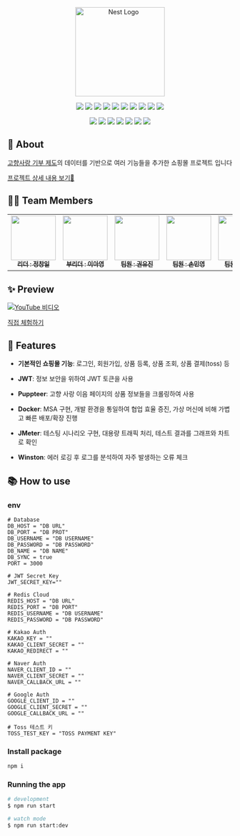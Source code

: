 <p align="center">
  <img src="https://postfiles.pstatic.net/MjAyNDAyMDFfOTcg/MDAxNzA2Nzc2MzgwODY5.o4trv2TkTycT-E_-bBYnlpI5-BPZeB0eMp7TdybUxPQg.PCetaFXlL-Jc8eieJ-OT13ooa7WEjBHDMpod1nfUxbog.PNG.dkdud530/gola.png?type=w966" width="200" alt="Nest Logo" />
</p>

<p align="center">
  <img  src="https://img.shields.io/badge/Node.js-339933?style=flat-square&logo=Node.js&logoColor=white">
  <img  src="https://img.shields.io/badge/NestJS-E0234E?style=flat-square&logo=NestJS&logoColor=white">
  <img  src="https://img.shields.io/badge/Typescript-3178c6?style=flat-square&logo=typescript&logoColor=white">
  <img src="https://img.shields.io/badge/TypeORM-FE3A2F?style=flat-square&logo=TypeORM&logoColor=white">
  <img src="https://img.shields.io/badge/Axios-5A29E4?style=flat-square&logo=Axios&logoColor=white">
  <img src="https://img.shields.io/badge/JWT-000000?style=flat-square&logo=JSON%20web%20tokens&logoColor=white">
  <img src="https://img.shields.io/badge/Puppeteer-40B5A4?style=flat-square&logo=Puppeteer&logoColor=white">
  <img src="https://img.shields.io/badge/JMeter-9CCA42?style=flat-square&logo=Apache%20JMeter&logoColor=white">
  <img src="https://img.shields.io/badge/Winston-FF6B6B?style=flat-square&logo=Winston&logoColor=white">
  <img src="https://img.shields.io/badge/Redis-DC382D?style=flat-square&logo=Redis&logoColor=white">
</p>
<p align="center">
  <img src="https://img.shields.io/badge/Toss%20Payment-0055FF?style=flat-square&logo=Toss&logoColor=white">
  <img src="https://img.shields.io/badge/Google%20Login-4285F4?style=flat-square&logo=Google&logoColor=white">
  <img src="https://img.shields.io/badge/Naver%20Login-03C75A?style=flat-square&logo=Naver&logoColor=white">
  <img src="https://img.shields.io/badge/Kakao%20Login-FFCD00?style=flat-square&logo=Kakao&logoColor=white">
  <img src="https://img.shields.io/badge/EC2-FF9900?style=flat-square&logo=amazon-aws&logoColor=white">
  <img src="https://img.shields.io/badge/Load%20Balancer-FF9900?style=flat-square&logo=amazon-aws&logoColor=white">
  <img src="https://img.shields.io/badge/Route%2053-FF9900?style=flat-square&logo=amazon-aws&logoColor=white">
</p>

## 👋 About

<P><a href="https://ilovegohyang.go.kr/goods/index-main.html">고향사랑 기부 제도</a>의 데이터를 기반으로 여러 기능들을 추가한 쇼핑몰 프로젝트 입니다</P>
<p><a href="https://lanlanlooo.notion.site/dfb0d709805b4ab291ace70c77fa9cbd?pvs=4">프로젝트 상세 내용 보기🕺</a></p>

## 👩‍💻 Team Members

<table>
  <tbody>
    <tr>
      <td align="center"><a href="https://github.com/choisooyoung-dev"><img src="https://avatars.githubusercontent.com/u/146846913?v=4" width="100px;" alt=""/><br /><sub><b> 리더 : 정창일 </b></sub></a><br /></td>
      <td align="center"><a href="https://github.com/0602kimminsoo"><img src="https://avatars.githubusercontent.com/u/54698039?v=4" width="100px;" alt=""/><br /><sub><b> 부리더 : 이아영 </b></sub></a><br /></td>
      <td align="center"><a href="https://github.com/asdfg20564"><img src="https://avatars.githubusercontent.com/u/44521546?v=4" width="100px;" alt=""/><br /><sub><b> 팀원 : 권유진 </b></sub></a><br /></td>
      <td align="center"><a href="https://github.com/smy1308"><img src="https://avatars.githubusercontent.com/u/146905861?v=4" width="100px;" alt=""/><br /><sub><b> 팀원 : 손민영 </b></sub></a><br /></td>
      <td align="center"><a href="https://github.com/zmjjkk98"><img src="https://avatars.githubusercontent.com/u/146824635?v=4" width="100px;" alt=""/><br /><sub><b> 팀원 : 하정현 </b></sub></a><br /></td>
    </tr>
  </tbody>
</table>

## ✨ Preview

[![YouTube 비디오](https://img.youtube.com/vi/3P4Wx0NaEwQ/0.jpg)](https://www.youtube.com/watch?v=3P4Wx0NaEwQ)

<a href="https://visitor17564.github.io/GOSAGI_front/">직접 체험하기</a>

## 🧩 Features

- **기본적인 쇼핑몰 기능**: 로그인, 회원가입, 상품 등록, 상품 조회, 상품 결제(toss) 등

- **JWT**: 정보 보안을 위하여 JWT 토큰을 사용

- **Puppteer**: 고향 사랑 이음 페이지의 상품 정보들을 크롤링하여 사용

- **Docker**: MSA 구현, 개발 환경을 통일하여 협업 효율 증진, 가상 머신에 비해 가볍고 빠른 배포/확장 진행

- **JMeter**: 테스팅 시나리오 구현, 대용량 트래픽 처리, 테스트 결과를 그래프와 차트로 확인

- **Winston**: 에러 로깅 후 로그를 분석하여 자주 발생하는 오류 체크

## 📚 How to use

### env

```
# Database
DB_HOST = "DB URL"
DB_PORT = "DB PROT"
DB_USERNAME = "DB USERNAME"
DB_PASSWORD = "DB PASSWORD"
DB_NAME = "DB NAME"
DB_SYNC = true
PORT = 3000

# JWT Secret Key
JWT_SECRET_KEY=""

# Redis Cloud
REDIS_HOST = "DB URL"
REDIS_PORT = "DB PORT"
REDIS_USERNAME = "DB USERNAME"
REDIS_PASSWORD = "DB PASSWORD"

# Kakao Auth
KAKAO_KEY = ""
KAKAO_CLIENT_SECRET = ""
KAKAO_REDIRECT = ""

# Naver Auth
NAVER_CLIENT_ID = ""
NAVER_CLIENT_SECRET = ""
NAVER_CALLBACK_URL = ""

# Google Auth
GOOGLE_CLIENT_ID = ""
GOOGLE_CLIENT_SECRET = ""
GOOGLE_CALLBACK_URL = ""

# Toss 테스트 키
TOSS_TEST_KEY = "TOSS PAYMENT KEY"
```

### Install package

```bash
npm i
```

### Running the app

```bash
# development
$ npm run start

# watch mode
$ npm run start:dev
```
